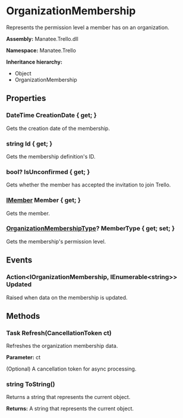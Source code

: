# OrganizationMembership

Represents the permission level a member has on an organization.

**Assembly:** Manatee.Trello.dll

**Namespace:** Manatee.Trello

**Inheritance hierarchy:**

- Object
- OrganizationMembership

## Properties

### DateTime CreationDate { get; }

Gets the creation date of the membership.

### string Id { get; }

Gets the membership definition&#39;s ID.

### bool? IsUnconfirmed { get; }

Gets whether the member has accepted the invitation to join Trello.

### [IMember](IMember#imember) Member { get; }

Gets the member.

### [OrganizationMembershipType](OrganizationMembershipType#organizationmembershiptype)? MemberType { get; set; }

Gets the membership&#39;s permission level.

## Events

### Action&lt;IOrganizationMembership, IEnumerable&lt;string&gt;&gt; Updated

Raised when data on the membership is updated.

## Methods

### Task Refresh(CancellationToken ct)

Refreshes the organization membership data.

**Parameter:** ct

(Optional) A cancellation token for async processing.

### string ToString()

Returns a string that represents the current object.

**Returns:** A string that represents the current object.


